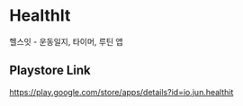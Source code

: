 # HealthIt
헬스잇 - 운동일지, 타이머, 루틴 앱 <br>

Playstore Link
----------------
https://play.google.com/store/apps/details?id=io.jun.healthit
<br>
<br>
